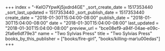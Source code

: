 +++
index = "-KelO7YpwKj5jxdrd4GE"
_sort_create_date = 1517353440
_sort_last_updated = 1517353440
_sort_publish_date = 1517353440
create_date = "2018-01-30T15:04:00-08:00"
publish_date = "2018-01-30T15:04:00-08:00"
date = "2018-01-30T15:04:00-08:00"
last_updated = "2018-01-30T15:04:00-08:00"
preview_url = "bce08ef9-a94f-04ae-e09c-2fa6e6df79e3"
name = "Two Sylvias Press"
title = "Two Sylvias Press"
books_by_this_publisher = ["books/fire-girl", "books/killing-mar\u00edas"]
+++
